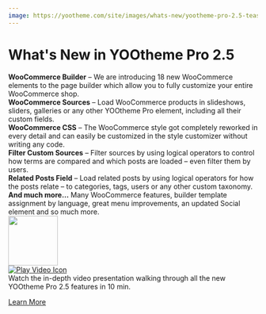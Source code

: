 ```yaml
---
image: https://yootheme.com/site/images/whats-new/yootheme-pro-2.5-teaser.jpg
---
```


# What's New in YOOtheme Pro 2.5

<div class="uk-grid-small" uk-grid>
    <div class="uk-width-auto">
        <span class="uk-text-success" uk-icon="check"></span>
    </div>
    <div class="uk-width-expand">
        <strong>WooCommerce Builder</strong> – We are introducing 18 new WooCommerce elements to the page builder which allow you to fully customize your entire WooCommerce shop.
    </div>
</div>

<div class="uk-grid-small" uk-grid>
    <div class="uk-width-auto">
        <span class="uk-text-success" uk-icon="check"></span>
    </div>
    <div class="uk-width-expand">
        <strong>WooCommerce Sources</strong> – Load WooCommerce products in slideshows, sliders, galleries or any other YOOtheme Pro element, including all their custom fields.
    </div>
</div>

<div class="uk-grid-small" uk-grid>
    <div class="uk-width-auto">
        <span class="uk-text-success" uk-icon="check"></span>
    </div>
    <div class="uk-width-expand">
        <strong>WooCommerce CSS</strong> – The WooCommerce style got completely reworked in every detail and can easily be customized in the style customizer without writing any code. 
    </div>
</div>

<div class="uk-grid-small" uk-grid>
    <div class="uk-width-auto">
        <span class="uk-text-success" uk-icon="check"></span>
    </div>
    <div class="uk-width-expand">
        <strong>Filter Custom Sources</strong> – Filter sources by using logical operators to control how terms are compared and which posts are loaded – even filter them by users.
    </div>
</div>

<div class="uk-grid-small" uk-grid>
    <div class="uk-width-auto">
        <span class="uk-text-success" uk-icon="check"></span>
    </div>
    <div class="uk-width-expand">
        <strong>Related Posts Field</strong> – Load related posts by using logical operators for how the posts relate – to categories, tags, users or any other custom taxonomy.
    </div>
</div>

<div class="uk-grid-small" uk-grid>
    <div class="uk-width-auto">
        <span class="uk-text-success" uk-icon="check"></span>
    </div>
    <div class="uk-width-expand">
        <strong>And much more…</strong> Many WooCommerce features, builder template assignment by language, great menu improvements, an updated Social element and so much more.
    </div>
</div>

<div class="uk-grid-small uk-flex-middle uk-margin-top" uk-grid uk-lightbox="video-autoplay: true;">
    <div class="uk-width-auto">
        <a class="uk-position-relative" href="https://www.youtube-nocookie.com/watch?v=B_aLTjn69y8">
            <img class="uk-border-rounded" src="https://yootheme.com/site/images/whats-new/yootheme-pro-2.5-video-poster.jpg" width="100" alt>
            <div class="uk-position-center">
                <img src="https://yootheme.com/site/images/play.svg" alt="Play Video Icon">
            </div>
        </a>
    </div>
    <div class="uk-width-expand">Watch the in-depth video presentation walking through all the new YOOtheme Pro 2.5 features in 10 min.</div>
</div>

<p class="uk-margin-medium-top uk-margin-remove-bottom"><a class="uk-button uk-button-primary" href="https://yootheme.com/blog/2021/06/29/yootheme-pro-2.5-introducing-the-woocommerce-builder" target="_blank">Learn More</a></p>
